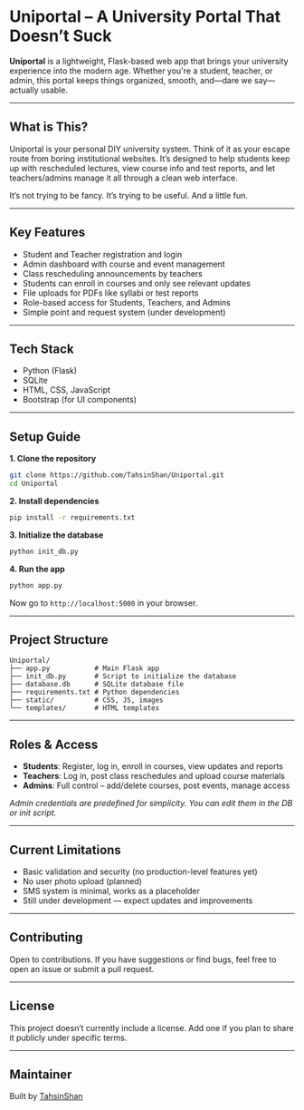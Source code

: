 # Uniportal – A University Portal That Doesn’t Suck

**Uniportal** is a lightweight, Flask-based web app that brings your university experience into the modern age. Whether you're a student, teacher, or admin, this portal keeps things organized, smooth, and—dare we say—actually usable.

---

## What is This?

Uniportal is your personal DIY university system. Think of it as your escape route from boring institutional websites. It’s designed to help students keep up with rescheduled lectures, view course info and test reports, and let teachers/admins manage it all through a clean web interface.

It’s not trying to be fancy. It’s trying to be useful. And a little fun.

---

## Key Features

- Student and Teacher registration and login
- Admin dashboard with course and event management
- Class rescheduling announcements by teachers
- Students can enroll in courses and only see relevant updates
- File uploads for PDFs like syllabi or test reports
- Role-based access for Students, Teachers, and Admins
- Simple point and request system (under development)

---

## Tech Stack

- Python (Flask)
- SQLite
- HTML, CSS, JavaScript
- Bootstrap (for UI components)

---

## Setup Guide

**1. Clone the repository**

```bash
git clone https://github.com/TahsinShan/Uniportal.git
cd Uniportal
```

**2. Install dependencies**

```bash
pip install -r requirements.txt
```

**3. Initialize the database**

```bash
python init_db.py
```

**4. Run the app**

```bash
python app.py
```

Now go to `http://localhost:5000` in your browser.

---

## Project Structure

```
Uniportal/
├── app.py           # Main Flask app
├── init_db.py       # Script to initialize the database
├── database.db      # SQLite database file
├── requirements.txt # Python dependencies
├── static/          # CSS, JS, images
└── templates/       # HTML templates
```

---

## Roles & Access

- **Students**: Register, log in, enroll in courses, view updates and reports  
- **Teachers**: Log in, post class reschedules and upload course materials  
- **Admins**: Full control – add/delete courses, post events, manage access

*Admin credentials are predefined for simplicity. You can edit them in the DB or init script.*

---

## Current Limitations

- Basic validation and security (no production-level features yet)
- No user photo upload (planned)
- SMS system is minimal, works as a placeholder
- Still under development — expect updates and improvements

---

## Contributing

Open to contributions. If you have suggestions or find bugs, feel free to open an issue or submit a pull request.

---

## License

This project doesn’t currently include a license. Add one if you plan to share it publicly under specific terms.

---

## Maintainer

Built by [TahsinShan](https://github.com/TahsinShan)
